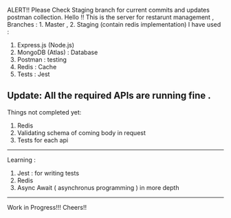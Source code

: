 ALERT!! Please Check Staging branch for current commits and updates postman collection.
Hello !! This is the server for restarunt management ,
Branches : 1. Master , 2. Staging (contain redis implementation)
 I have used :
 1. Express.js (Node.js)
 2. MongoDB (Atlas) : Database
 3. Postman : testing
 4. Redis : Cache
 5. Tests : Jest

Update:
All the required APIs are running fine .
-----------------------------------------
Things not completed yet:
1. Redis
2. Validating schema of coming body in request
3. Tests for each api
-----------------------------------------
Learning :
1. Jest : for writing tests
2. Redis
3. Async Await ( asynchronus programming ) in more depth
----------------------------------------------------------
 


Work in Progress!!! Cheers!! 
